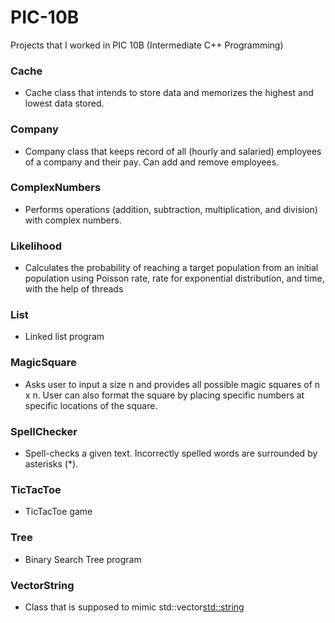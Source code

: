 # PIC-10B
Projects that I worked in PIC 10B (Intermediate C++ Programming)

### Cache
- Cache class that intends to store data and memorizes the highest and lowest data stored.

### Company
- Company class that keeps record of all (hourly and salaried) employees of a company and their pay. Can add and remove employees.

### ComplexNumbers
- Performs operations (addition, subtraction, multiplication, and division) with complex numbers.

### Likelihood
- Calculates the probability of reaching a target population from an initial population using Poisson rate, rate for exponential distribution, and time, with the help of threads

### List
- Linked list program

### MagicSquare
- Asks user to input a size n and provides all possible magic squares of n x n. User can also format the square by placing specific numbers at specific locations of the square.

### SpellChecker
- Spell-checks a given text. Incorrectly spelled words are surrounded by asterisks (*).

### TicTacToe
- TicTacToe game

### Tree
- Binary Search Tree program

### VectorString
- Class that is supposed to mimic std::vector<std::string>
